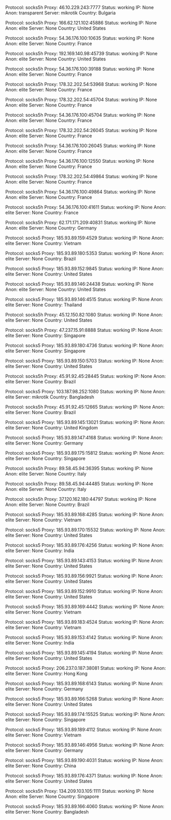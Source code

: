 Protocol: socks5h
Proxy: 46.10.229.243:7777
Status: working
IP: None
Anon: transparent
Server: mikrotik
Country: Bulgaria

Protocol: socks5h
Proxy: 166.62.121.102:45886
Status: working
IP: None
Anon: elite
Server: None
Country: United States

Protocol: socks5h
Proxy: 54.36.176.100:10635
Status: working
IP: None
Anon: elite
Server: None
Country: France

Protocol: socks5h
Proxy: 192.169.140.98:45739
Status: working
IP: None
Anon: elite
Server: None
Country: United States

Protocol: socks5h
Proxy: 54.36.176.100:39188
Status: working
IP: None
Anon: elite
Server: None
Country: France

Protocol: socks5h
Proxy: 178.32.202.54:53968
Status: working
IP: None
Anon: elite
Server: None
Country: France

Protocol: socks5h
Proxy: 178.32.202.54:45704
Status: working
IP: None
Anon: elite
Server: None
Country: France

Protocol: socks5h
Proxy: 54.36.176.100:45704
Status: working
IP: None
Anon: elite
Server: None
Country: France

Protocol: socks5h
Proxy: 178.32.202.54:26045
Status: working
IP: None
Anon: elite
Server: None
Country: France

Protocol: socks5h
Proxy: 54.36.176.100:26045
Status: working
IP: None
Anon: elite
Server: None
Country: France

Protocol: socks5h
Proxy: 54.36.176.100:12550
Status: working
IP: None
Anon: elite
Server: None
Country: France

Protocol: socks5h
Proxy: 178.32.202.54:49864
Status: working
IP: None
Anon: elite
Server: None
Country: France

Protocol: socks5h
Proxy: 54.36.176.100:49864
Status: working
IP: None
Anon: elite
Server: None
Country: France

Protocol: socks5h
Proxy: 54.36.176.100:41611
Status: working
IP: None
Anon: elite
Server: None
Country: France

Protocol: socks5h
Proxy: 62.171.171.209:40831
Status: working
IP: None
Anon: elite
Server: None
Country: Germany

Protocol: socks5
Proxy: 185.93.89.159:4529
Status: working
IP: None
Anon: elite
Server: None
Country: Vietnam

Protocol: socks5
Proxy: 185.93.89.180:5353
Status: working
IP: None
Anon: elite
Server: None
Country: Brazil

Protocol: socks5
Proxy: 185.93.89.152:9845
Status: working
IP: None
Anon: elite
Server: None
Country: United States

Protocol: socks5
Proxy: 185.93.89.146:24438
Status: working
IP: None
Anon: elite
Server: None
Country: United States

Protocol: socks5
Proxy: 185.93.89.146:4515
Status: working
IP: None
Anon: elite
Server: None
Country: Thailand

Protocol: socks5h
Proxy: 45.12.150.82:1080
Status: working
IP: None
Anon: elite
Server: None
Country: United States

Protocol: socks5h
Proxy: 47.237.15.91:8888
Status: working
IP: None
Anon: elite
Server: None
Country: Singapore

Protocol: socks5
Proxy: 185.93.89.180:4736
Status: working
IP: None
Anon: elite
Server: None
Country: Singapore

Protocol: socks5
Proxy: 185.93.89.150:5703
Status: working
IP: None
Anon: elite
Server: None
Country: United States

Protocol: socks5h
Proxy: 45.91.92.45:28445
Status: working
IP: None
Anon: elite
Server: None
Country: Brazil

Protocol: socks5
Proxy: 103.187.98.252:1080
Status: working
IP: None
Anon: elite
Server: mikrotik
Country: Bangladesh

Protocol: socks5h
Proxy: 45.91.92.45:12665
Status: working
IP: None
Anon: elite
Server: None
Country: Brazil

Protocol: socks5
Proxy: 185.93.89.145:13021
Status: working
IP: None
Anon: elite
Server: None
Country: United Kingdom

Protocol: socks5
Proxy: 185.93.89.147:4168
Status: working
IP: None
Anon: elite
Server: None
Country: Germany

Protocol: socks5
Proxy: 185.93.89.175:15812
Status: working
IP: None
Anon: elite
Server: None
Country: Singapore

Protocol: socks5h
Proxy: 89.58.45.94:36395
Status: working
IP: None
Anon: elite
Server: None
Country: Italy

Protocol: socks5h
Proxy: 89.58.45.94:44485
Status: working
IP: None
Anon: elite
Server: None
Country: Italy

Protocol: socks5h
Proxy: 37.120.162.180:44797
Status: working
IP: None
Anon: elite
Server: None
Country: Brazil

Protocol: socks5
Proxy: 185.93.89.168:4285
Status: working
IP: None
Anon: elite
Server: None
Country: Vietnam

Protocol: socks5
Proxy: 185.93.89.170:15532
Status: working
IP: None
Anon: elite
Server: None
Country: United States

Protocol: socks5
Proxy: 185.93.89.176:4256
Status: working
IP: None
Anon: elite
Server: None
Country: India

Protocol: socks5
Proxy: 185.93.89.143:4153
Status: working
IP: None
Anon: elite
Server: None
Country: United States

Protocol: socks5
Proxy: 185.93.89.156:9921
Status: working
IP: None
Anon: elite
Server: None
Country: United States

Protocol: socks5
Proxy: 185.93.89.152:9910
Status: working
IP: None
Anon: elite
Server: None
Country: United States

Protocol: socks5
Proxy: 185.93.89.169:4442
Status: working
IP: None
Anon: elite
Server: None
Country: Vietnam

Protocol: socks5
Proxy: 185.93.89.183:4524
Status: working
IP: None
Anon: elite
Server: None
Country: Vietnam

Protocol: socks5
Proxy: 185.93.89.153:4142
Status: working
IP: None
Anon: elite
Server: None
Country: India

Protocol: socks5
Proxy: 185.93.89.145:4194
Status: working
IP: None
Anon: elite
Server: None
Country: United States

Protocol: socks5
Proxy: 206.237.0.187:38081
Status: working
IP: None
Anon: elite
Server: None
Country: Hong Kong

Protocol: socks5
Proxy: 185.93.89.168:6143
Status: working
IP: None
Anon: elite
Server: None
Country: Germany

Protocol: socks5
Proxy: 185.93.89.166:5268
Status: working
IP: None
Anon: elite
Server: None
Country: United States

Protocol: socks5
Proxy: 185.93.89.174:15525
Status: working
IP: None
Anon: elite
Server: None
Country: Singapore

Protocol: socks5
Proxy: 185.93.89.189:4112
Status: working
IP: None
Anon: elite
Server: None
Country: Vietnam

Protocol: socks5
Proxy: 185.93.89.146:4956
Status: working
IP: None
Anon: elite
Server: None
Country: Germany

Protocol: socks5
Proxy: 185.93.89.190:4031
Status: working
IP: None
Anon: elite
Server: None
Country: China

Protocol: socks5
Proxy: 185.93.89.176:4371
Status: working
IP: None
Anon: elite
Server: None
Country: United States

Protocol: socks5h
Proxy: 134.209.103.105:1111
Status: working
IP: None
Anon: elite
Server: None
Country: Singapore

Protocol: socks5
Proxy: 185.93.89.166:4060
Status: working
IP: None
Anon: elite
Server: None
Country: Bangladesh

